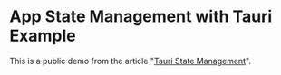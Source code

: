 # App State Management with Tauri Example

This is a public demo from the article "[Tauri State Management](https://moonguard.blog/tauri-state-management)".